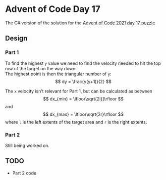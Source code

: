 # Advent of Code Day 17  

The C# version of the solution for the [Advent of Code 2021 day 17 puzzle](https://adventofcode.com/2021/day/17)  

## Design  

### Part 1  

To find the highest `y` value we need to find the velocity needed to hit the top row of the target on the way down.  
The highest point is then the triangular number of `y`:  
$$
dy = \frac{y(y+1)}{2}
$$

The `x` velocity isn't relevant for Part 1, but can be calculated as between
$$
dx_{min} = \lfloor\sqrt{2l}]\rfloor
$$
and
$$
dx_{max} = \lfloor\sqrt{2r}\rfloor
$$
where `l` is the left extents of the target area and `r` is the right extents.  

### Part 2  

Still being worked on.  

## TODO

* Part 2 code  
